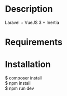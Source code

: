 # Description  

Laravel + VueJS 3 + Inertia  

# Requirements  

# Installation  

$ composer install  
$ npm install  
$ npm run dev  
